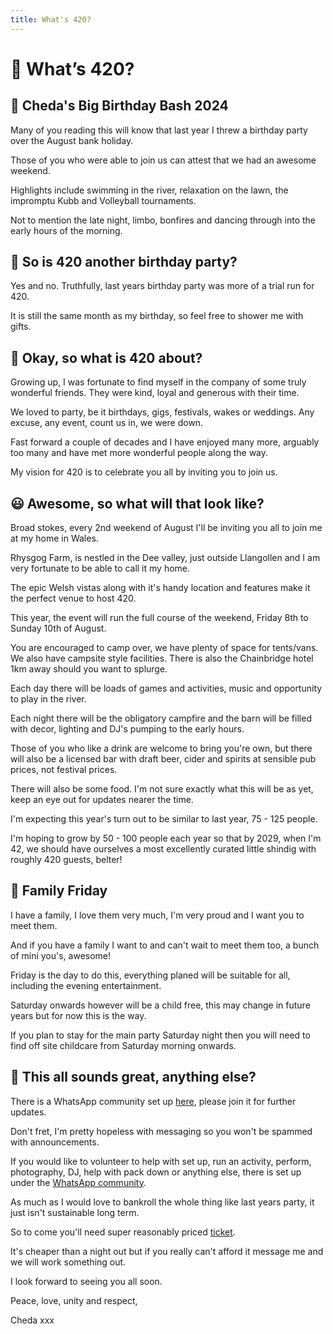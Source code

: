 ```yaml
---
title: What's 420?
---
```


# 🌿 What’s 420?

## 🎂 Cheda's Big Birthday Bash 2024

Many of you reading this will know that last year I threw a birthday party over the August bank holiday.

Those of you who were able to join us can attest that we had an awesome weekend.

Highlights include swimming in the river, relaxation on the lawn, the impromptu Kubb and Volleyball tournaments.

Not to mention the late night, limbo, bonfires and dancing through into the early hours of the morning.

## 🥳 So is 420 another birthday party?

Yes and no. Truthfully, last years birthday party was more of a trial run for 420.

It is still the same month as my birthday, so feel free to shower me with gifts.

## 🤨 Okay, so what is 420 about?

Growing up, I was fortunate to find myself in the company of some truly wonderful friends. They were kind, loyal and generous with their time.

We loved to party, be it birthdays, gigs, festivals, wakes or weddings. Any excuse, any event, count us in, we were down.

Fast forward a couple of decades and I have enjoyed many more, arguably too many and have met more wonderful people along the way.

My vision for 420 is to celebrate you all by inviting you to join us.

## 😃 Awesome, so what will that look like?

Broad stokes, every 2nd weekend of August I'll be inviting you all to join me at my home in Wales.

Rhysgog Farm, is nestled in the Dee valley, just outside Llangollen and I am very fortunate to be able to call it my home.

The epic Welsh vistas along with it's handy location and features make it the perfect venue to host 420.

This year, the event will run the full course of the weekend, Friday 8th to Sunday 10th of August.

You are encouraged to camp over, we have plenty of space for tents/vans. We also have campsite style facilities. There is also the Chainbridge hotel 1km away should you want to splurge.

Each day there will be loads of games and activities, music and opportunity to play in the river.

Each night there will be the obligatory campfire and the barn will be filled with decor, lighting and DJ's pumping to the early hours.

Those of you who like a drink are welcome to bring you're own, but there will also be a licensed bar with draft beer, cider and spirits at sensible pub prices, not festival prices.

There will also be some food. I'm not sure exactly what this will be as yet, keep an eye out for updates nearer the time.

I'm expecting this year's turn out to be similar to last year, 75 - 125 people.

I'm hoping to grow by 50 - 100 people each year so that by 2029, when I'm 42, we should have ourselves a most excellently curated little shindig with roughly 420 guests, belter!

## 👶 Family Friday

I have a family, I love them very much, I'm very proud and I want you to meet them.

And if you have a family I want to and can't wait to meet them too, a bunch of mini you's, awesome!

Friday is the day to do this, everything planed will be suitable for all, including the evening entertainment.

Saturday onwards however will be a child free, this may change in future years but for now this is the way.

If you plan to stay for the main party Saturday night then you will need to find off site childcare from Saturday morning onwards.

## 🤩 This all sounds great, anything else?

There is a WhatsApp community set up [here](https://chat.whatsapp.com/L4TlA1kxRngAwGHuwQ7b8P?mode=ac_c), please join it for further updates.

Don't fret, I'm pretty hopeless with messaging so you won't be spammed with announcements.

If you would like to volunteer to help with set up, run an activity, perform, photography, DJ, help with pack down or anything else, there is set up under the [WhatsApp community](https://chat.whatsapp.com/L4TlA1kxRngAwGHuwQ7b8P?mode=ac_c).

As much as I would love to bankroll the whole thing like last years party, it just isn't sustainable long term.

So to come you'll need super reasonably priced [ticket](/tickets).

It's cheaper than a night out but if you really can't afford it message me and we will work something out.

I look forward to seeing you all soon.

Peace, love, unity and respect,

Cheda xxx
